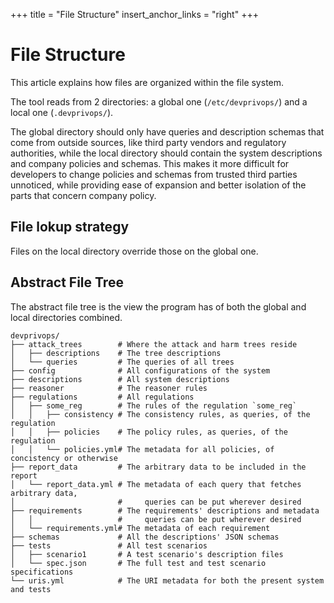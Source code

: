 +++
title = "File Structure"
insert_anchor_links = "right"
+++

# File Structure

This article explains how files are organized within the file system.

The tool reads from 2 directories: a global one (`/etc/devprivops/`) and a local one (`.devprivops/`).

The global directory should only have queries and description schemas that come from outside sources, like third party vendors and regulatory authorities, 
while the local directory should contain the system descriptions and company policies and schemas.
This makes it more difficult for developers to change policies and schemas from trusted third parties unnoticed, while providing ease of expansion and better isolation of the parts that concern company policy.

## File lokup strategy

Files on the local directory override those on the global one.

## Abstract File Tree

The abstract file tree is the view the program has of both the global and local directories combined.

```
devprivops/
├── attack_trees        # Where the attack and harm trees reside
│   ├── descriptions    # The tree descriptions
│   └── queries         # The queries of all trees
├── config              # All configurations of the system
├── descriptions        # All system descriptions
├── reasoner            # The reasoner rules
├── regulations         # All regulations
│   ├── some_reg        # The rules of the regulation `some_reg`
│   │   ├── consistency # The consistency rules, as queries, of the regulation
│   │   ├── policies    # The policy rules, as queries, of the regulation
│   │   └── policies.yml# The metadata for all policies, of concistency or otherwise
├── report_data         # The arbitrary data to be included in the report
│   └── report_data.yml # The metadata of each query that fetches arbitrary data, 
│                       #     queries can be put wherever desired
├── requirements        # The requirements' descriptions and metadata
│   │                   #     queries can be put wherever desired
│   └── requirements.yml# The metadata of each requirement
├── schemas             # All the descriptions' JSON schemas 
├── tests               # All test scenarios
│   ├── scenario1       # A test scenario's description files
│   └── spec.json       # The full test and test scenario specifications
└── uris.yml            # The URI metadata for both the present system and tests
```

